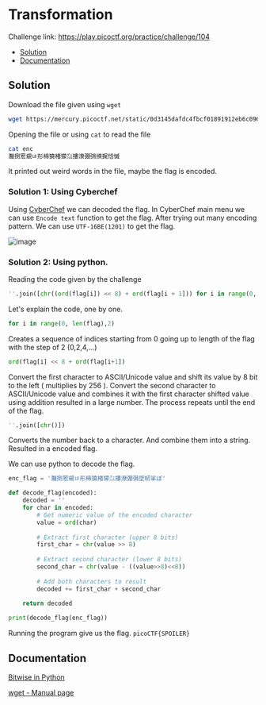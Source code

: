 # Transformation
Challenge link: https://play.picoctf.org/practice/challenge/104
- [Solution](#solution)
- [Documentation](#documentation)
## Solution
Download the file given using `wget`
```bash
wget https://mercury.picoctf.net/static/0d3145dafdc4fbcf01891912eb6c0968/enc
```
Opening the file or using `cat` to read the file
```bash
cat enc
灩捯䍔䙻ㄶ形楴獟楮獴㌴摟潦弸弰摤捤㤷慽
```
It printed out weird words in the file, maybe the flag is encoded.
### Solution 1: Using Cyberchef
Using [CyberChef](https://gchq.github.io/CyberChef) we can decoded the flag. In CyberChef main menu we can use `Encode text` function to get the flag. After trying out many encoding pattern. We can use `UTF-16BE(1201)` to get the flag.

![image](https://github.com/user-attachments/assets/b7243391-096a-4d2f-9daa-0ff3aa2d5aa4)

### Solution 2: Using python.
Reading the code given by the challenge
```python
''.join([chr((ord(flag[i]) << 8) + ord(flag[i + 1])) for i in range(0, len(flag), 2)])
```
Let's explain the code, one by one.
```python
for i in range(0, len(flag),2)
```
Creates a sequence of indices starting from 0 going up to length of the flag with the step of 2 (0,2,4,...)
```python
ord(flag[i] << 8 + ord(flag[i+1])
```
Convert the first character to ASCII/Unicode value and shift its value by 8 bit to the left ( multiplies by 256 ). Convert the second character to ASCII/Unicode value and combines it with the first character shifted value using addition resulted in a large number. The process repeats until the end of the flag.
```python
''.join([chr()])
```
Converts the number back to a character. And combine them into a string. Resulted in a encoded flag.

We can use python to decode the flag. 
```python 
enc_flag = '灩捯䍔䙻ㄶ形楴獟楮獴㌴摟潦弸弲㘶㠴挲ぽ'    

def decode_flag(encoded):
    decoded = ''
    for char in encoded:
        # Get numeric value of the encoded character
        value = ord(char)
        
        # Extract first character (upper 8 bits)
        first_char = chr(value >> 8)
        
        # Extract second character (lower 8 bits)
        second_char = chr(value - ((value>>8)<<8))
        
        # Add both characters to result
        decoded += first_char + second_char
        
    return decoded

print(decode_flag(enc_flag))
```
Running the program give us the flag.
`picoCTF{SPOILER}`
## Documentation
[Bitwise in Python](https://www.geeksforgeeks.org/python-bitwise-operators/)

[wget - Manual page](https://linux.die.net/man/1/wget)
